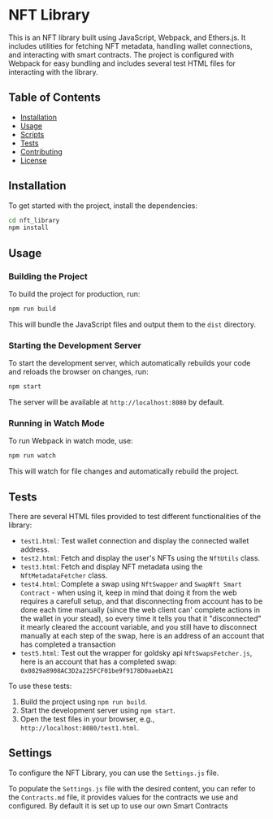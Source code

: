 
# NFT Library

This is an NFT library built using JavaScript, Webpack, and Ethers.js. It includes utilities for fetching NFT metadata, handling wallet connections, and interacting with smart contracts. The project is configured with Webpack for easy bundling and includes several test HTML files for interacting with the library.

## Table of Contents
- [Installation](#installation)
- [Usage](#usage)
- [Scripts](#scripts)
- [Tests](#tests)
- [Contributing](#contributing)
- [License](#license)

## Installation

To get started with the project, install the dependencies:

```bash
cd nft_library
npm install
```

## Usage

### Building the Project

To build the project for production, run:

```bash
npm run build
```

This will bundle the JavaScript files and output them to the `dist` directory.

### Starting the Development Server

To start the development server, which automatically rebuilds your code and reloads the browser on changes, run:

```bash
npm start
```

The server will be available at `http://localhost:8080` by default.

### Running in Watch Mode

To run Webpack in watch mode, use:

```bash
npm run watch
```

This will watch for file changes and automatically rebuild the project.

## Tests

There are several HTML files provided to test different functionalities of the library:

- `test1.html`: Test wallet connection and display the connected wallet address.
- `test2.html`: Fetch and display the user's NFTs using the `NftUtils` class.
- `test3.html`: Fetch and display NFT metadata using the `NftMetadataFetcher` class.
- `test4.html`: Complete a swap using `NftSwapper` and `SwapNft Smart Contract` - when using it, keep in mind that doing it from the web requires a carefull setup, and that
disconnecting from account has to be done each time manually (since the web client can' complete actions in the wallet in your stead), so every time it tells you that it "disconnected"
it mearly cleared the account variable, and you still have to disconnect manually at each step of the swap, here is an address of an account that has completed a transaction
- `test5.html`: Test out the wrapper for goldsky api `NftSwapsFetcher.js`, here is an account that has a completed swap: `0x0829a8908AC3D2a225FCF01be9f9178D0aaebA21`

To use these tests:

1. Build the project using `npm run build`.
2. Start the development server using `npm start`.
3. Open the test files in your browser, e.g., `http://localhost:8080/test1.html`.

## Settings

To configure the NFT Library, you can use the `Settings.js` file.

To populate the `Settings.js` file with the desired content, you can refer to the `Contracts.md` file, it provides values for the contracts we use and configured.
By default it is set up to use our own Smart Contracts
